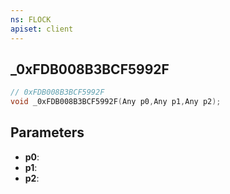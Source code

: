 ```yaml
---
ns: FLOCK
apiset: client
---
```

## _0xFDB008B3BCF5992F

```c
// 0xFDB008B3BCF5992F
void _0xFDB008B3BCF5992F(Any p0,Any p1,Any p2);
```


## Parameters
* **p0**:
* **p1**:
* **p2**:



